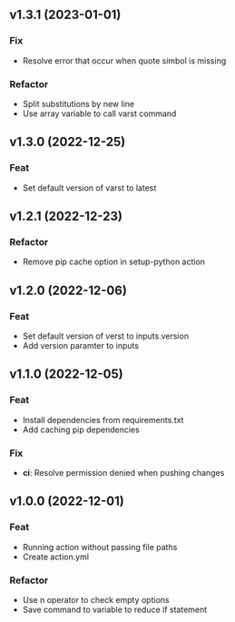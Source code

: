 ## v1.3.1 (2023-01-01)

### Fix

- Resolve error that occur when quote simbol is missing

### Refactor

- Split substitutions by new line
- Use array variable to call varst command

## v1.3.0 (2022-12-25)

### Feat

- Set default version of varst to latest

## v1.2.1 (2022-12-23)

### Refactor

- Remove pip cache option in setup-python action

## v1.2.0 (2022-12-06)

### Feat

- Set default version of verst to inputs.version
- Add version paramter to inputs

## v1.1.0 (2022-12-05)

### Feat

- Install dependencies from requirements.txt
- Add caching pip dependencies

### Fix

- **ci**: Resolve permission denied when pushing changes

## v1.0.0 (2022-12-01)

### Feat

- Running action without passing file paths
- Create action.yml

### Refactor

- Use n operator to check empty options
- Save command to variable to reduce if statement
